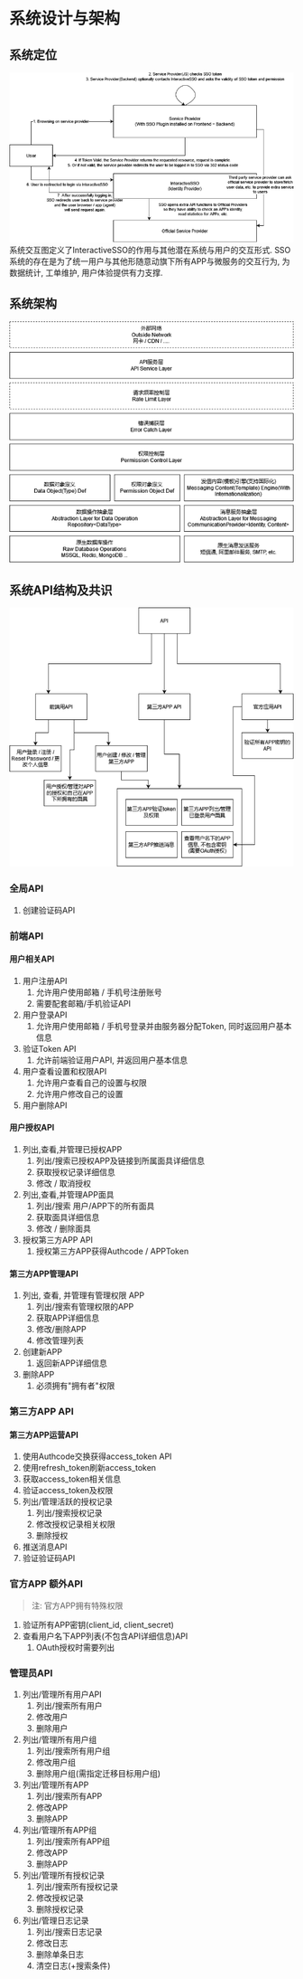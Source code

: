 # 系统设计与架构

## 系统定位

![系统交互图](static/System-Interaction.png)
系统交互图定义了InteractiveSSO的作用与其他潜在系统与用户的交互形式. SSO系统的存在是为了统一用户与其他形随意动旗下所有APP与微服务的交互行为, 为数据统计, 工单维护, 用户体验提供有力支撑.

## 系统架构
![系统架构图](static/System-Architecture.png)

## 系统API结构及共识
![API架构图](static/APIStructure.png)

### 全局API
1. 创建验证码API

### 前端API

#### 用户相关API

1. 用户注册API
   1. 允许用户使用邮箱 / 手机号注册账号
   2. 需要配套邮箱/手机验证API
2. 用户登录API
   1. 允许用户使用邮箱 / 手机号登录并由服务器分配Token, 同时返回用户基本信息
3. 验证Token API
   1. 允许前端验证用户API, 并返回用户基本信息
4. 用户查看设置和权限API
   1. 允许用户查看自己的设置与权限
   2. 允许用户修改自己的设置
5. 用户删除API

#### 用户授权API

1. 列出,查看,并管理已授权APP
   1. 列出/搜索已授权APP及链接到所属面具详细信息
   2. 获取授权记录详细信息
   3. 修改 / 取消授权
2. 列出,查看,并管理APP面具
   1. 列出/搜索 用户/APP下的所有面具
   2. 获取面具详细信息
   3. 修改 / 删除面具
3. 授权第三方APP API
   1. 授权第三方APP获得Authcode / APPToken

#### 第三方APP管理API

1. 列出, 查看, 并管理有管理权限 APP
   1. 列出/搜索有管理权限的APP
   2. 获取APP详细信息
   3. 修改/删除APP
   4. 修改管理列表
2. 创建新APP
   1. 返回新APP详细信息
3. 删除APP
   1. 必须拥有"拥有者"权限

### 第三方APP API

#### 第三方APP运营API
1. 使用Authcode交换获得access_token API
2. 使用refresh_token刷新access_token
3. 获取access_token相关信息
4. 验证access_token及权限
5. 列出/管理活跃的授权记录
   1. 列出/搜索授权记录
   2. 修改授权记录相关权限
   3. 删除授权
6. 推送消息API
7. 验证验证码API

### 官方APP 额外API
> 注: 官方APP拥有特殊权限
1. 验证所有APP密钥(client_id, client_secret)
2. 查看用户名下APP列表(不包含API详细信息)API
   1. OAuth授权时需要列出

### 管理员API
1. 列出/管理所有用户API
   1. 列出/搜索所有用户
   2. 修改用户
   3. 删除用户
2. 列出/管理所有用户组
   1. 列出/搜索所有用户组
   2. 修改用户组
   3. 删除用户组(需指定迁移目标用户组)
3. 列出/管理所有APP
   1. 列出/搜索所有APP
   2. 修改APP
   3. 删除APP
4. 列出/管理所有APP组
   1. 列出/搜索所有APP组
   2. 修改APP
   3. 删除APP
5. 列出/管理所有授权记录
   1. 列出/搜索所有授权记录
   2. 修改授权记录
   3. 删除授权记录
6. 列出/管理日志记录
   1. 列出/搜索日志记录
   2. 修改日志
   3. 删除单条日志
   4. 清空日志(+搜索条件)